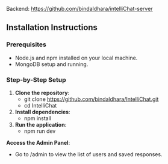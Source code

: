 Backend: https://github.com/bindaldhara/intelliChat-server

## Installation Instructions

### Prerequisites
- Node.js and npm installed on your local machine.
- MongoDB setup and running.

### Step-by-Step Setup

1. **Clone the repository**:
   - git clone https://github.com/bindaldhara/IntelliChat.git
   - cd IntelliChat
2. **Install dependencies**:
   - npm install
2. **Run the application**:
   - npm run dev

**Access the Admin Panel**:
- Go to /admin to view the list of users and saved responses.

